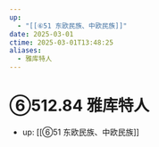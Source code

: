 ```yaml
---
up:
  - "[[⑥51 东欧民族、中欧民族]]"
date: 2025-03-01
ctime: 2025-03-01T13:48:25
aliases:
  - 雅库特人
---
```


# ⑥512.84 雅库特人

- up: [[⑥51 东欧民族、中欧民族]]
